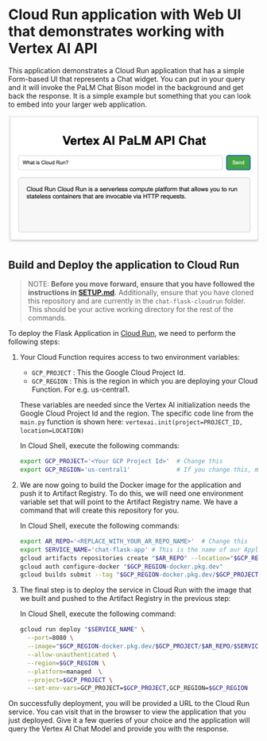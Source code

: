 # Cloud Run application with Web UI that demonstrates working with Vertex AI API

This application demonstrates a Cloud Run application that has a simple Form-based UI that represents a Chat widget. You can put in your query and it will invoke the PaLM Chat Bison model in the background and get back the response. It is a simple example but something that you can look to embed into your larger web application.

![Flask Chat App Screen](../assets/flaskapp-screen.png "Flask Chat App")

## Build and Deploy the application to Cloud Run

> NOTE: **Before you move forward, ensure that you have followed the instructions in [SETUP.md](../SETUP.md).**
Additionally, ensure that you have cloned this repository and are currently in the ```chat-flask-cloudrun``` folder. This should be your active working directory for the rest of the commands.

To deploy the Flask Application in [Cloud Run](https://cloud.google.com/run/docs/quickstarts/deploy-container), we need to perform the following steps:

1. Your Cloud Function requires access to two environment variables:

   - `GCP_PROJECT` : This the Google Cloud Project Id.
   - `GCP_REGION` : This is the region in which you are deploying your Cloud Function. For e.g. us-central1.
  
    These variables are needed since the Vertex AI initialization needs the Google Cloud Project Id and the region. The specific code line from the `main.py` function      is shown here:
    `vertexai.init(project=PROJECT_ID, location=LOCATION)`

    In Cloud Shell, execute the following commands:
    ```bash
    export GCP_PROJECT='<Your GCP Project Id>'  # Change this
    export GCP_REGION='us-central1'             # If you change this, make sure region is supported by Model Garden. When in doubt, keep this.
    ```
2. We are now going to build the Docker image for the application and push it to Artifact Registry. To do this, we will need one environment variable set that will point to the Artifact Registry name. We have a command that will create this repository for you.

   In Cloud Shell, execute the following commands:
   ```bash
   export AR_REPO='<REPLACE_WITH_YOUR_AR_REPO_NAME>'  # Change this
   export SERVICE_NAME='chat-flask-app' # This is the name of our Application and Cloud Run service. Change it if you'd like. 
   gcloud artifacts repositories create "$AR_REPO" --location="$GCP_REGION" --repository-format=Docker
   gcloud auth configure-docker "$GCP_REGION-docker.pkg.dev"
   gcloud builds submit --tag "$GCP_REGION-docker.pkg.dev/$GCP_PROJECT/$AR_REPO/$SERVICE_NAME"
   ```
 3. The final step is to deploy the service in Cloud Run with the image that we built and pushed to the Artifact Registry in the previous step:

    In Cloud Shell, execute the following command:
    ```bash
    gcloud run deploy "$SERVICE_NAME" \
      --port=8080 \
      --image="$GCP_REGION-docker.pkg.dev/$GCP_PROJECT/$AR_REPO/$SERVICE_NAME" \
      --allow-unauthenticated \
      --region=$GCP_REGION \
      --platform=managed  \
      --project=$GCP_PROJECT \
      --set-env-vars=GCP_PROJECT=$GCP_PROJECT,GCP_REGION=$GCP_REGION
    ```
On successfully deployment, you will be provided a URL to the Cloud Run service. You can visit that in the browser to view the application that you just deployed. Give it a few queries of your choice and the application will query the Vertex AI Chat Model and provide you with the response. 

